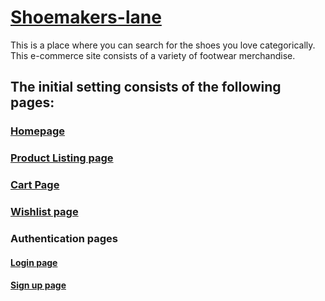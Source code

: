 # [Shoemakers-lane](https://shoemakers-lane.netlify.app/)
This is a place where you can search for the shoes you love categorically.
This e-commerce site consists of a variety of footwear merchandise.

## The initial setting consists of the following pages:

### [Homepage](https://shoemakers-lane.netlify.app/)

### [Product Listing page](https://shoemakers-lane.netlify.app/pages/product%20page/product_listing)

### [Cart Page](https://shoemakers-lane.netlify.app/pages/cart%20page/cart)

### [Wishlist page](https://shoemakers-lane.netlify.app/pages/wishlist/wishlist.html)


### Authentication pages 
#### [Login page](https://shoemakers-lane.netlify.app/pages/login/login_page)

#### [Sign up page](https://shoemakers-lane.netlify.app/pages/login/signup)






